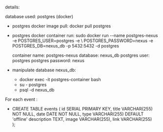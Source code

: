 details:

database used: postgres (docker)

- postgres docker image pull:
    docker pull postgres

- postgres docker container run:
    sudo docker run --name postgres-nexus -e POSTGRES_USER=postgres -e \ POSTGRES_PASSWORD=nexus -e POSTGRES_DB=nexus_db -p 5432:5432 -d postgres


    container name: postgres-nexus
    database: nexus_db
    postgres user: postgres
    postgres password: nexus    

- manipulate database nexus_db:
    - docker exec -it postgres-container bash
    - su - postgres
    - psql -d nexus_db
    

For each event : 
  - CREATE TABLE events (
    id SERIAL PRIMARY KEY,
    title VARCHAR(255) NOT NULL,
    date DATE NOT NULL,
    type VARCHAR(255) DEFAULT 'offline'
    description TEXT,
    image VARCHAR(255),
    link VARCHAR(255)    
    ); 